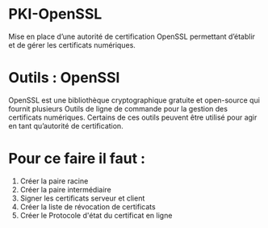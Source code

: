 # PKI-OpenSSL
Mise en place d’une autorité de certification OpenSSL permettant d’établir et de gérer les certificats numériques.

# Outils : OpenSSl
OpenSSL est une bibliothèque cryptographique gratuite et open-source qui fournit plusieurs Outils de ligne de commande pour la gestion des certificats numériques. Certains de ces outils peuvent être utilisé pour agir en tant qu’autorité de certification.

# Pour ce faire il faut :
1. Créer la paire racine&nbsp;
2. Créer la paire intermédiaire&nbsp;
3. Signer les certificats serveur et client&nbsp;
4. Créer la liste de révocation de certificats&nbsp;
5. Créer le Protocole d'état du certificat en ligne&nbsp;
